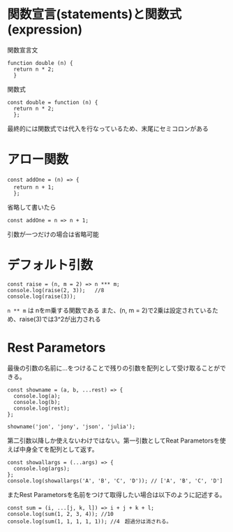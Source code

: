 # 関数宣言(statements)と関数式(expression)

関数宣言文   
```
function double (n) {  
  return n * 2;  
  }  
```  
  
関数式  
```
const double = function (n) {  
  return n * 2;  
  };  
```  
  最終的には関数式では代入を行なっているため、末尾にセミコロンがある
  

# アロー関数
```
const addOne = (n) => {   　
  return n + 1;　
  };
```  
省略して書いたら
```  
const addOne = n => n + 1;
```
引数が一つだけの場合は省略可能

# デフォルト引数
```
const raise = (n, m = 2) => n *** m;  
console.log(raise(2, 3));   //8   
console.log(raise(3));  
```
`n ** m` は nをm乗する関数である
また、(n, m = 2)で2乗は設定されているため、raise(3)では3^2が出力される

# Rest Parametors
最後の引数の名前に...をつけることで残りの引数を配列として受け取ることができる。

```
const showname = (a, b, ...rest) => {
  console.log(a);
  console.log(b);
  console.log(rest);
};

showname('jon', 'jony', 'json', 'julia');
```
第二引数以降しか使えないわけではない。第一引数としてReat Parametorsを使えば中身全てを配列として返す。  
```
const showallargs = (...args) => {
  console.log(args);
};
console.log(showallargs('A', 'B', 'C', 'D')); // ['A', 'B', 'C', 'D']
```

またRest Parametorsを名前をつけて取得したい場合は以下のように記述する。  
```
const sum = (i, ...[j, k, l]) => i + j + k + l;
console.log(sum(1, 2, 3, 4)); //10
console.log(sum(1, 1, 1, 1, 1)); //4　超過分は消される。
```
